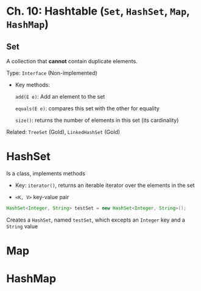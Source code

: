 # Ch. 10: Hashtable (`Set`, `HashSet`, `Map`, `HashMap`)

## Set
A collection that **cannot** contain duplicate elements.

Type: `Interface` (Non-implemented)

* Key methods:
    
    `add(E e)`: Add an element to the set
    
    `equals(E e)`: compares this set with the other for equality
    
    `size()`: returns the number of elements in this set (its cardinality)
    

Related: `TreeSet` (Gold), `LinkedHashSet` (Gold)

# HashSet

Is a class, implements methods

* Key: `iterator()`, returns an iterable iterator over the elements in the set

* `<K, V>` key-value pair

```java
HashSet<Integer, String> testSet = new HashSet<Integer, String>();
```
Creates a `HashSet`, named `testSet`, which excepts an `Integer` key and a `String` value


# Map
# HashMap